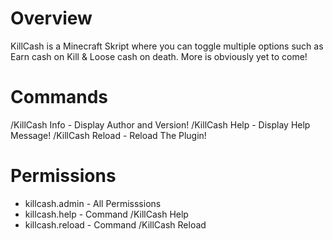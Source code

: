 # Overview
KillCash is a Minecraft Skript where you can toggle multiple options such as Earn cash on Kill & Loose cash on death. More is obviously yet to come!

# Commands
/KillCash Info - Display Author and Version!
/KillCash Help - Display Help Message!
/KillCash Reload - Reload The Plugin!

# Permissions
- killcash.admin - All Permisssions
- killcash.help - Command /KillCash Help
- killcash.reload - Command /KillCash Reload
